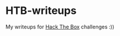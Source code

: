 # HTB-writeups
My writeups for <a href="https://www.hackthebox.com/">Hack The Box</a> challenges :))
